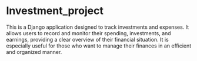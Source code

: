 # Investment_project
This is a Django application designed to track investments and expenses. It allows users to record and monitor their spending, investments, and earnings, providing a clear overview of their financial situation. It is especially useful for those who want to manage their finances in an efficient and organized manner.
